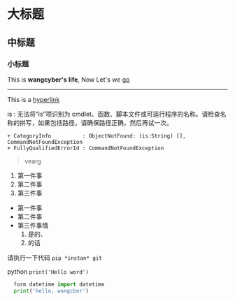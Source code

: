 # 大标题

## 中标题

### 小标题

This is **wangcyber's** __life__, Now Let's *we* [go](moer.md)

---

This is a [hyperlink](http://www.baidu.com)

>
is : 无法将“is”项识别为 cmdlet、函数、脚本文件或可运行程序的名称。请检查名称的拼写，如果包括路径，请确保路径正确，然后再试一次。

    + CategoryInfo          : ObjectNotFound: (is:String) [], CommandNotFoundException
    + FullyQualifiedErrorId : CommandNotFoundException

>
>vearg

1. 第一件事
2. 第二件事
3. 第三件事
- 第一件事
- 第二件事
- 第三件事情
    1. 是的、
    2. 的话

请执行一下代码 `pip *instan* git`


python
`print('Hello word')`

``` python
  form datetime import datetime
  print('hello, wangcber')
```
